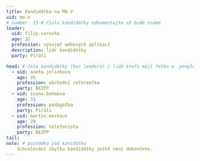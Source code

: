 ```yaml
---
title: Kandidátka na MO V
uid: mo-v
# number: 13 # číslo kandidátky odkomentujte až bude známé
leader:
  uid: filip.varecha
  age: 32
  profession: vývojář webových aplikací
  description: lídr kandidátky
  party: Piráti

head: # čelo kandidátky (bez leadera) / lidé kteří mají fotku a _people/jmeno.md
  - uid: aneta.jelinkova
    age: 35
    profession: obchodní referentka
    party: BEZPP
  - uid: ivana.bohmova
    age: 31
    profession: pedagožka
    party: Piráti
  - uid: martin.merhout
    age: 29
    profession: telefonista
    party: BEZPP    
tail:
note: # poznámka pod kanidátku
    Schvalování zbytku kandidátky ještě není dokončeno.
---
```

